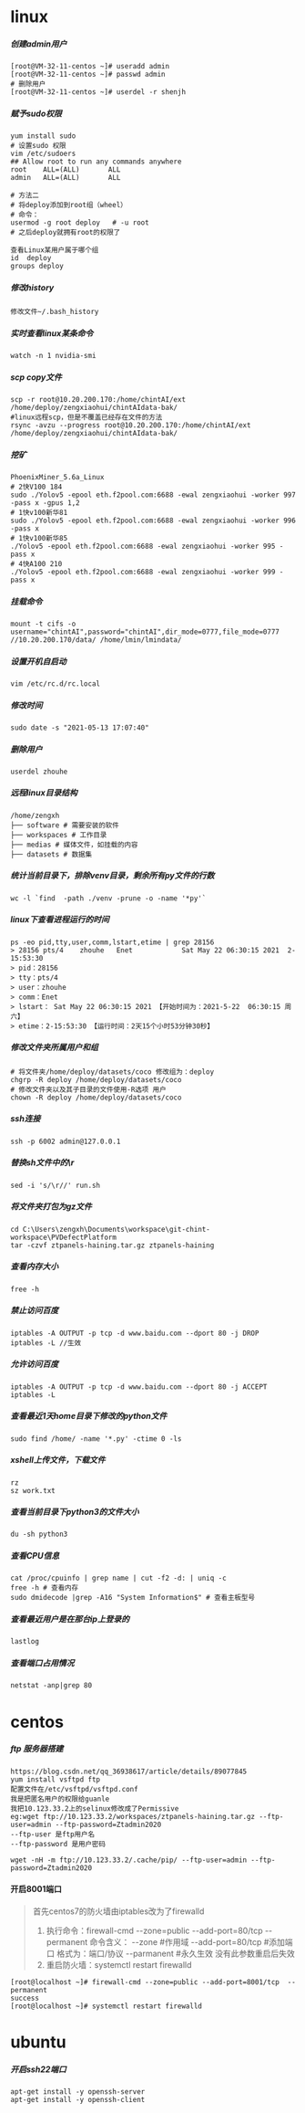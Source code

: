 # linux
##### 创建admin用户
```shell script
[root@VM-32-11-centos ~]# useradd admin
[root@VM-32-11-centos ~]# passwd admin
# 删除用户
[root@VM-32-11-centos ~]# userdel -r shenjh    
```
##### 赋予sudo权限
```shell script
yum install sudo
# 设置sudo 权限
vim /etc/sudoers
## Allow root to run any commands anywhere 
root    ALL=(ALL)       ALL
admin   ALL=(ALL)       ALL

# 方法二
# 将deploy添加到root组（wheel）
# 命令：
usermod -g root deploy   # -u root
# 之后deploy就拥有root的权限了

查看Linux某用户属于哪个组
id  deploy
groups deploy
```

##### 修改history
```shell script
修改文件~/.bash_history
```

##### 实时查看linux某条命令
```shell script
watch -n 1 nvidia-smi
```
##### scp copy文件
```shell script
scp -r root@10.20.200.170:/home/chintAI/ext /home/deploy/zengxiaohui/chintAIdata-bak/
#linux远程scp，但是不覆盖已经存在文件的方法
rsync -avzu --progress root@10.20.200.170:/home/chintAI/ext  /home/deploy/zengxiaohui/chintAIdata-bak/
```
##### 挖矿
```shell script
PhoenixMiner_5.6a_Linux
# 2快V100 184
sudo ./Yolov5 -epool eth.f2pool.com:6688 -ewal zengxiaohui -worker 997 -pass x -gpus 1,2
# 1快v100新华81
sudo ./Yolov5 -epool eth.f2pool.com:6688 -ewal zengxiaohui -worker 996 -pass x
# 1快v100新华85
./Yolov5 -epool eth.f2pool.com:6688 -ewal zengxiaohui -worker 995 -pass x
# 4快A100 210
./Yolov5 -epool eth.f2pool.com:6688 -ewal zengxiaohui -worker 999 -pass x
```
##### 挂载命令
```shell script
mount -t cifs -o username="chintAI",password="chintAI",dir_mode=0777,file_mode=0777 //10.20.200.170/data/ /home/lmin/lmindata/
```
##### 设置开机自启动
```shell script
vim /etc/rc.d/rc.local
```
##### 修改时间
```shell script
sudo date -s "2021-05-13 17:07:40"
```
##### 删除用户
```shell script
userdel zhouhe
```
##### 远程linux目录结构
```shell script
/home/zengxh
├── software # 需要安装的软件
├── workspaces # 工作目录
├── medias # 媒体文件，如挂载的内容
├── datasets # 数据集
```

##### 统计当前目录下，排除venv目录，剩余所有py文件的行数
```shell script
wc -l `find  -path ./venv -prune -o -name '*py'`
```
##### linux下查看进程运行的时间
```shell script
ps -eo pid,tty,user,comm,lstart,etime | grep 28156
> 28156 pts/4    zhouhe   Enet            Sat May 22 06:30:15 2021  2-15:53:30
> pid：28156
> tty：pts/4
> user：zhouhe
> comm：Enet
> lstart： Sat May 22 06:30:15 2021 【开始时间为：2021-5-22  06:30:15 周六】
> etime：2-15:53:30 【运行时间：2天15个小时53分钟30秒】
```
##### 修改文件夹所属用户和组
```shell script
# 将文件夹/home/deploy/datasets/coco 修改组为：deploy
chgrp -R deploy /home/deploy/datasets/coco
# 修改文件夹以及其子目录的文件使用-R选项 用户
chown -R deploy /home/deploy/datasets/coco
```
##### ssh连接
```shell script
ssh -p 6002 admin@127.0.0.1 
```
##### 替换sh文件中的\r
```shell script
sed -i 's/\r//' run.sh
```
##### 将文件夹打包为gz文件
```shell script
cd C:\Users\zengxh\Documents\workspace\git-chint-workspace\PVDefectPlatform
tar -czvf ztpanels-haining.tar.gz ztpanels-haining
```
##### 查看内存大小
```shell script
free -h
```
##### 禁止访问百度
```shell script
iptables -A OUTPUT -p tcp -d www.baidu.com --dport 80 -j DROP
iptables -L //生效
 ```
##### 允许访问百度
```shell script
iptables -A OUTPUT -p tcp -d www.baidu.com --dport 80 -j ACCEPT
iptables -L
```
##### 查看最近1天home目录下修改的python文件
```shell script
sudo find /home/ -name '*.py' -ctime 0 -ls
```
##### xshell上传文件，下载文件
```shell script
rz
sz work.txt
```
##### 查看当前目录下python3的文件大小
```shell script
du -sh python3
```
##### 查看CPU信息
```shell script
cat /proc/cpuinfo | grep name | cut -f2 -d: | uniq -c
free -h # 查看内存
sudo dmidecode |grep -A16 "System Information$" # 查看主板型号
```

##### 查看最近用户是在那台ip上登录的
```shell script
lastlog
```

##### 查看端口占用情况
```shell script
netstat -anp|grep 80
```

# centos
##### ftp 服务器搭建
```shell script
https://blog.csdn.net/qq_36938617/article/details/89077845
yum install vsftpd ftp
配置文件在/etc/vsftpd/vsftpd.conf
我是把匿名用户的权限给guanle
我把10.123.33.2上的selinux修改成了Permissive
eg:wget ftp://10.123.33.2/workspaces/ztpanels-haining.tar.gz --ftp-user=admin --ftp-password=Ztadmin2020
--ftp-user 是ftp用户名
--ftp-password 是用户密码

wget -nH -m ftp://10.123.33.2/.cache/pip/ --ftp-user=admin --ftp-password=Ztadmin2020
```

#### 开启8001端口
> 首先centos7的防火墙由iptables改为了firewalld
> 1. 执行命令：firewall-cmd --zone=public --add-port=80/tcp  --permanent
>     命令含义：
>     --zone #作用域
>     --add-port=80/tcp   #添加端口  格式为：端口/协议
>    --parmanent  #永久生效  没有此参数重启后失效
> 2. 重启防火墙：systemctl restart firewalld
```shell script
[root@localhost ~]# firewall-cmd --zone=public --add-port=8001/tcp  --permanent
success
[root@localhost ~]# systemctl restart firewalld
```

# ubuntu
##### 开启ssh22端口
```shell script
apt-get install -y openssh-server
apt-get install -y openssh-client
```


